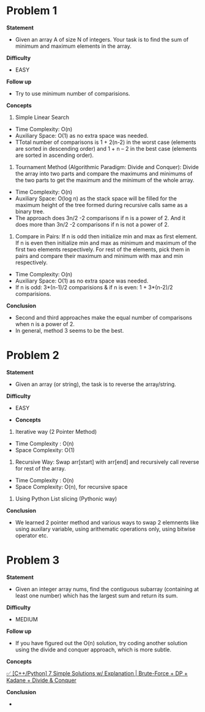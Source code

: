 # Problem 1

**Statement**

- Given an array A of size N of integers. Your task is to find the sum of minimum and maximum elements in the array.

**Difficulty**

- EASY

**Follow up**

- Try to use minimum number of comparisions.

**Concepts**

1. Simple Linear Search

- Time Complexity: O(n)
- Auxiliary Space: O(1) as no extra space was needed.
- TTotal number of comparisons is 1 + 2(n-2) in the worst case (elements are sorted in descending order) and 1 + n – 2 in the best case (elements are sorted in ascending order).

1. Tournament Method (Algorithmic Paradigm: Divide and Conquer): Divide the array into two parts and compare the maximums and minimums of the two parts to get the maximum and the minimum of the whole array.

- Time Complexity: O(n)
- Auxiliary Space: O(log n) as the stack space will be filled for the maximum height of the tree formed during recursive calls same as a binary tree.
- The approach does 3n/2 -2 comparisons if n is a power of 2. And it does more than 3n/2 -2 comparisons if n is not a power of 2.

1. Compare in Pairs: If n is odd then initialize min and max as first element. If n is even then initialize min and max as minimum and maximum of the first two elements respectively. For rest of the elements, pick them in pairs and compare their maximum and minimum with max and min respectively.

- Time Complexity: O(n)
- Auxiliary Space: O(1) as no extra space was needed.
- If n is odd: 3*(n-1)/2 comparisions & if n is even: 1 + 3*(n-2)/2 comparisions.

**Conclusion**

- Second and third approaches make the equal number of comparisons when n is a power of 2.
- In general, method 3 seems to be the best.

# Problem 2

**Statement**

- Given an array (or string), the task is to reverse the array/string.

**Difficulty**

- EASY

- **Concepts**

1. Iterative way (2 Pointer Method)

- Time Complexity : O(n)
- Space Complexity: O(1)

1. Recursive Way: Swap arr[start] with arr[end] and recursively call reverse for rest of the array.

- Time Complexity : O(n)
- Space Complexity: O(n), for recursive space

1. Using Python List slicing (Pythonic way)

**Conclusion**

- We learned 2 pointer method and various ways to swap 2 elemnents like using auxilary variable, using arithematic operations only, using bitwise operator etc.

# Problem 3

**Statement**

- Given an integer array nums, find the contiguous subarray (containing at least one number) which has the largest sum and return its sum.

**Difficulty**

- MEDIUM

**Follow up**

- If you have figured out the O(n) solution, try coding another solution using the divide and conquer approach, which is more subtle.

**Concepts**

[✅ [C++/Python] 7 Simple Solutions w/ Explanation | Brute-Force + DP + Kadane + Divide & Conquer
](https://leetcode.com/problems/maximum-subarray/discuss/1595195/C%2B%2BPython-7-Simple-Solutions-w-Explanation-or-Brute-Force-%2B-DP-%2B-Kadane-%2B-Divide-and-Conquer)

**Conclusion**

-
